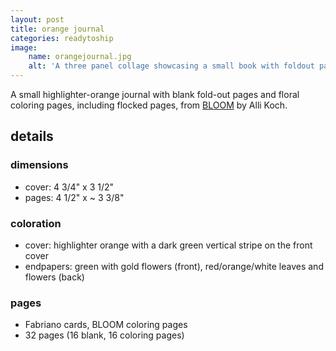 ```yaml
---
layout: post
title: orange journal
categories: readytoship
image:
    name: orangejournal.jpg
    alt: 'A three panel collage showcasing a small book with foldout pages and a bright orange cover.'
---
```


A small highlighter-orange journal with blank fold-out pages and floral coloring pages, including flocked pages, from [BLOOM](https://www.bluestarpress.com/product/bloom-a-coloring-book/) by Alli Koch.

## details

### dimensions

- cover: 4 3/4" x 3 1/2"
- pages: 4 1/2" x ~ 3 3/8"

### coloration

- cover: highlighter orange with a dark green vertical stripe on the front cover
- endpapers: green with gold flowers (front), red/orange/white leaves and flowers (back)

### pages

- Fabriano cards, BLOOM coloring pages
- 32 pages (16 blank, 16 coloring pages)
